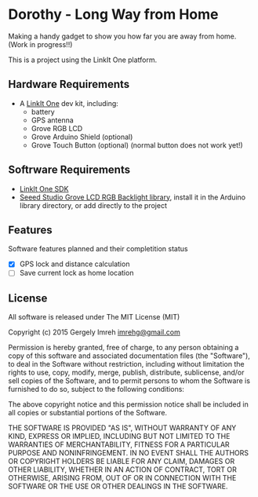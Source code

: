 # Dorothy - Long Way from Home

Making a handy gadget to show you how far you are away from home.
(Work in progress!!)

This is a project using the LinkIt One platform.

## Hardware Requirements

* A [LinkIt One](http://labs.mediatek.com/site/global/developer_tools/mediatek_linkit/whatis_linkit/index.gsp)
  dev kit, including:
  * battery
  * GPS antenna
  * Grove RGB LCD
  * Grove Arduino Shield (optional)
  * Grove Touch Button (optional) (normal button does not work yet!)

## Softrware Requirements

* [LinkIt One SDK](http://labs.mediatek.com/site/global/developer_tools/mediatek_linkit/sdk_intro/index.gsp)
* [Seeed Studio Grove LCD RGB Backlight library](https://github.com/Seeed-Studio/Grove_LCD_RGB_Backlight),
  install it in the Arduino library directory, or add directly to the project

## Features

Software features planned and their completition status

- [x] GPS lock and distance calculation
- [ ] Save current lock as home location

## License

All software is released under The MIT License (MIT)

Copyright (c) 2015 Gergely Imreh <imrehg@gmail.com>

Permission is hereby granted, free of charge, to any person obtaining a copy
of this software and associated documentation files (the "Software"), to deal
in the Software without restriction, including without limitation the rights
to use, copy, modify, merge, publish, distribute, sublicense, and/or sell
copies of the Software, and to permit persons to whom the Software is
furnished to do so, subject to the following conditions:

The above copyright notice and this permission notice shall be included in
all copies or substantial portions of the Software.

THE SOFTWARE IS PROVIDED "AS IS", WITHOUT WARRANTY OF ANY KIND, EXPRESS OR
IMPLIED, INCLUDING BUT NOT LIMITED TO THE WARRANTIES OF MERCHANTABILITY,
FITNESS FOR A PARTICULAR PURPOSE AND NONINFRINGEMENT. IN NO EVENT SHALL THE
AUTHORS OR COPYRIGHT HOLDERS BE LIABLE FOR ANY CLAIM, DAMAGES OR OTHER
LIABILITY, WHETHER IN AN ACTION OF CONTRACT, TORT OR OTHERWISE, ARISING FROM,
OUT OF OR IN CONNECTION WITH THE SOFTWARE OR THE USE OR OTHER DEALINGS IN
THE SOFTWARE.
